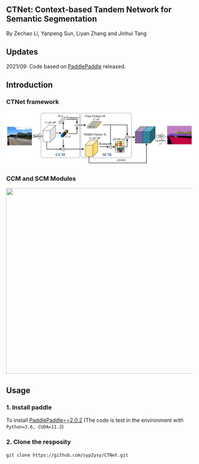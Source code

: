 ## CTNet: Context-based Tandem Network for Semantic Segmentation [<paper>](https://arxiv.org/abs/2104.09805)
By Zechao Li, Yanpeng Sun, Liyan Zhang and Jinhui Tang
## Updates
2021/09: Code based on [PaddlePaddle](https://www.paddlepaddle.org.cn/) released.
## Introduction
### CTNet framework
![framework](https://github.com/syp2ysy/CTNet/blob/main/imgs/framework.png)
### CCM and SCM Modules
<img src="https://github.com/syp2ysy/CTNet/blob/main/imgs/ccm%26scm.png" width="600" height="500"/><br/>
## Usage 
### 1. Install paddle
To install [PaddlePaddle==2.0.2](https://www.paddlepaddle.org.cn/install/old?docurl=/documentation/docs/zh/install/conda/linux-conda.html) (The code is test in the environment with  ```Python=3.6, CUDA=11.2```)
### 2. Clone the resposity
```git clone https://github.com/syp2ysy/CTNet.git```

